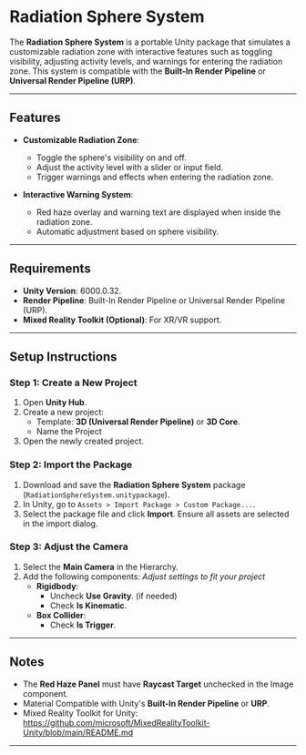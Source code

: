# Radiation Sphere System

The **Radiation Sphere System** is a portable Unity package that simulates a customizable radiation zone with interactive features such as toggling visibility, adjusting activity levels, and warnings for entering the radiation zone. This system is compatible with the **Built-In Render Pipeline** or **Universal Render Pipeline (URP)**.

---

## Features

- **Customizable Radiation Zone**:
  - Toggle the sphere's visibility on and off.
  - Adjust the activity level with a slider or input field.
  - Trigger warnings and effects when entering the radiation zone.

- **Interactive Warning System**:
  - Red haze overlay and warning text are displayed when inside the radiation zone.
  - Automatic adjustment based on sphere visibility.

---

## Requirements

- **Unity Version**: 6000.0.32.
- **Render Pipeline**: Built-In Render Pipeline or Universal Render Pipeline (URP).
- **Mixed Reality Toolkit (Optional)**: For XR/VR support.

---

## Setup Instructions

### Step 1: Create a New Project
1. Open **Unity Hub**.
2. Create a new project:
   - Template: **3D (Universal Render Pipeline)** or **3D Core**.
   - Name the Project
3. Open the newly created project.

### Step 2: Import the Package
1. Download and save the **Radiation Sphere System** package (`RadiationSphereSystem.unitypackage`).
2. In Unity, go to `Assets > Import Package > Custom Package...`.
3. Select the package file and click **Import**. Ensure all assets are selected in the import dialog.

### Step 3: Adjust the Camera
1. Select the **Main Camera** in the Hierarchy.
2. Add the following components: *Adjust settings to fit your project*
   - **Rigidbody**:
     - Uncheck **Use Gravity**. (if needed)
     - Check **Is Kinematic**.
   - **Box Collider**:
     - Check **Is Trigger**.

---

## Notes
- The **Red Haze Panel** must have **Raycast Target** unchecked in the Image component.
- Material Compatible with Unity's **Built-In Render Pipeline** or **URP**.
- Mixed Reality Toolkit for Unity: https://github.com/microsoft/MixedRealityToolkit-Unity/blob/main/README.md

---
